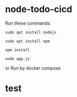 # node-todo-cicd

Run these commands:


`sudo apt install nodejs`


`sudo apt install npm`


`npm install`

`node app.js`

or Run by docker compose

test
=
